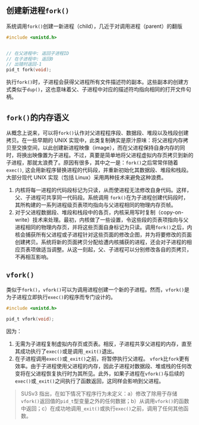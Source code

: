 ## 创建新进程`fork()`
系统调用`fork()`创建一新进程（child），几近于对调用进程（parent）的翻版
```c
#include <unistd.h>


// 在父进程中: 返回子进程ID
// 在子进程中: 返回0
// 出错时返回-1
pid_t fork(void);
```
执行`fork()`时，子进程会获得父进程所有文件描述符的副本。这些副本的创建方式类似于`dup()`，这也意味着父、子进程中对应的描述符均指向相同的打开文件句柄。

## `fork()`的内存语义
从概念上说来，可以将`fork()`认作对父进程程序段、数据段、堆段以及栈段创建拷贝。在一些早期的 UNIX 实现中，此类复制确实是原汁原味：将父进程内存拷贝至交换空间，以此创建新进程映像（image），而在父进程保持自身内存的同时，将换出映像置为子进程。不过，真要是简单地将父进程虚拟内存页拷贝到新的子进程，那就太浪费了。原因有很多，其中之一是：`fork()`之后常常伴随着`exec()`, 这会用新程序替换进程的代码段，并重新初始化其数据段、堆段和栈段。大部分现代 UNIX 实现（包括 Linux）采用两种技术来避免这种浪费。
1. 内核将每一进程的代码段标记为只读，从而使进程无法修改自身代码。这样，父、子进程可共享同一代码段。系统调用 `fork()`在为子进程创建代码段时，其所构建的一系列进程级页表项均指向与父进程相同的物理内存页帧。
2. 对于父进程数据段、堆段和栈段中的各页，内核采用写时复制（copy-on-write）技术来处理。最初，内核做了一些设置，令这些段的页表项指向与父进程相同的物理内存页，并将这些页面自身标记为只读。调用`fork()`之后，内核会捕获所有父进程或子进程针对这些页面的修改企图，并为将要修改的页面创建拷贝。系统将新的页面拷贝分配给遭内核捕获的进程，还会对子进程的相应页表项做适当调整。从这一刻起，父、子进程可以分别修改各自的页拷贝，不再相互影响。

## `vfork()`
类似于`fork()`，`vfork()`可以为调用进程创建一个新的子进程。然而，`vfork()`是为子进程立即执行`exec()`的程序而专门设计的。
```c
#include <unistd.h>

pid_t vfork(void);
```
因为：
1. 无需为子进程复制虚拟内存页或页表。相反，子进程共享父进程的内存，直至其成功执行了`exec()`或是调用`_exit()`退出。
2. 在子进程调用`exec()`或`_exit()`之前，将暂停执行父进程。
`vfork`比`fork`更有效率。由于子进程使用父进程的内存，因此子进程对数据段、堆或栈的任何改变将在父进程恢复执行时为其所见。此外，如果子进程在`vfork()`与后续的`exec()`或`_exit()`之间执行了函数返回，这同样会影响到父进程。

> SUSv3 指出，在如下情况下程序行为未定义：a）修改了除用于存储`vfork()`返回值的`pid_t`型变量之外的任何数据；b）从调用`vfork()`的函数中返回；c）在成功地调用`_exit()`或执行`exec()`之前，调用了任何其他函数。